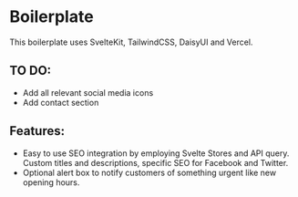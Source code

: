 # Boilerplate
This boilerplate uses SvelteKit, TailwindCSS, DaisyUI and Vercel.

## TO DO:
- Add all relevant social media icons
- Add contact section

## Features:
- Easy to use SEO integration by employing Svelte Stores and API query. Custom titles and descriptions, specific SEO for Facebook and Twitter.
- Optional alert box to notify customers of something urgent like new opening hours. 


